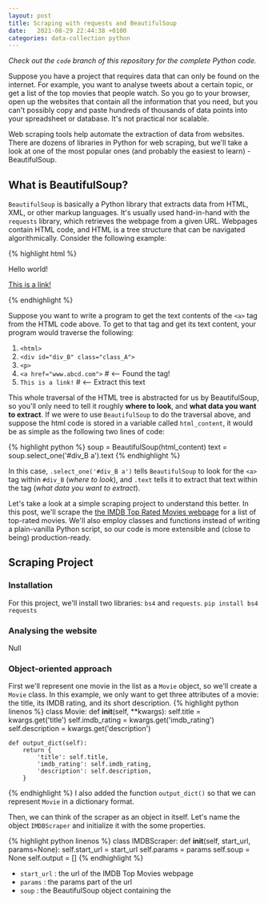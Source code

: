 ```yaml
---
layout: post
title: Scraping with requests and BeautifulSoup
date:   2021-08-29 22:44:38 +0100
categories: data-collection python
---
```


_Check out the `code` branch of this repository for the complete Python code._

Suppose you have a project that requires data that can only be found on the internet. For example, you want to analyse tweets about a certain topic, or get a list of the top movies that people watch. So you go to your browser, open up the websites that contain all the information that you need, but you can't possibly copy and paste hundreds of thousands of data points into your spreadsheet or database. It's not practical nor scalable.

Web scraping tools help automate the extraction of data from websites. There are dozens of libraries in Python for web scraping, but we'll take a look at one of the most popular ones (and probably the easiest to learn) - BeautifulSoup.


## What is BeautifulSoup?
`BeautifulSoup` is basically a Python library that extracts data from HTML, XML, or other markup languages. It's usually used hand-in-hand with the `requests` library, which retrieves the webpage from a given URL. Webpages contain HTML code, and HTML is a tree structure that can be navigated algorithmically. Consider the following example:

{% highlight html %}
<html>
    <div id="div_A" class="class_A">
        <p>Hello world!</p>
    </div>
    <div id="div_B" class="class_A">
        <p>
            <a href="www.abcd.com">This is a link!</a>
        </p>
    </div>
</html>
{% endhighlight %}

Suppose you want to write a program to get the text contents of the `<a>` tag from the HTML code above. To get to that tag and get its text content, your program would traverse the following:
1. `<html>`
2. `<div id="div_B" class="class_A">`
3. `<p>`
4. `<a href="www.abcd.com">` # <-- Found the tag!
5. `This is a link!` # <-- Extract this text

This whole traversal of the HTML tree is abstracted for us by BeautifulSoup, so you'll only need to tell it roughly **where to look**, and **what data you want to extract**. If we were to use `BeautifulSoup` to do the traversal above, and suppose the html code is stored in a variable called `html_content`, it would be as simple as the following two lines of code:

{% highlight python %}
    soup = BeautifulSoup(html_content)
    text = soup.select_one('#div_B a').text
{% endhighlight %}

In this case, `.select_one('#div_B a')` tells `BeautifulSoup` to look for the `<a>` tag within `#div_B` (*where to look*), and `.text` tells it to extract that text within the tag (*what data you want to extract*).

Let's take a look at a simple scraping project to understand this better. In this post, we'll scrape the [the IMDB Top Rated Movies webpage](https://www.imdb.com/chart/top/?ref_=nv_mv_250) for a list of top-rated movies. We'll also employ classes and functions instead of writing a plain-vanilla Python script, so our code is more extensible and (close to being) production-ready.


## Scraping Project
### Installation
For this project, we'll install two libraries: `bs4` and `requests`.
`pip install bs4 requests`

### Analysing the website
Null

### Object-oriented approach
First we'll represent one movie in the list as a `Movie` object, so we'll create a `Movie` class. In this example, we only want to get three attributes of a movie: the title, its IMDB rating, and its short description.
{% highlight python linenos %}
class Movie:
    def __init__(self, **kwargs):
        self.title = kwargs.get('title')
        self.imdb_rating = kwargs.get('imdb_rating')
        self.description = kwargs.get('description')

    def output_dict(self):
        return {
            'title': self.title,
            'imdb_rating': self.imdb_rating,
            'description': self.description,
        }
{% endhighlight %}
I also added the function `output_dict()` so that we can represent `Movie` in a dictionary format.

Then, we can think of the scraper as an object in itself. Let's name the object `IMDBScraper` and initialize it with the some properties.

{% highlight python linenos %}
class IMDBScraper:
    def __init__(self, start_url, params=None):
        self.start_url = start_url
        self.params = params
        self.soup = None
        self.output = []
{% endhighlight %}

- `start_url` : the url of the IMDB Top Movies webpage
- `params` : the params part of the url
- `soup` : the BeautifulSoup object containing the 

